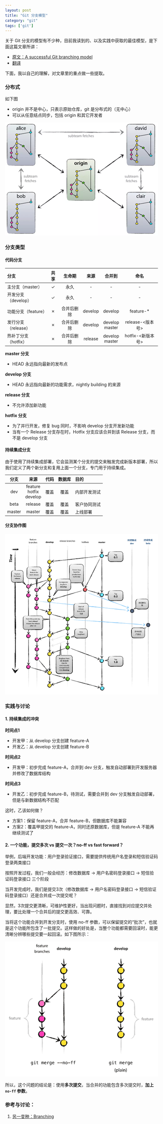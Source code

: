 ```yaml
---
layout: post
title: "Git 分支模型"
category: "git"
tags: ['git']
---
```


关于 Git 分支的模型有不少种，目前我读到的、以及实践中获取的最佳模型，是下面这篇文章所讲：

* [原文：A successful Git branching model](https://nvie.com/posts/a-successful-git-branching-model/)
* [翻译](https://juejin.im/entry/570cca4271cfe4006735d3bd)

下面，我以自己的理解，对文章里的重点做一些提取。

<!-- more -->

### 分布式

如下图

* origin 并不是中心，只表示原始仓库，git 是分布式的（无中心）
* 可以从任意结点同步，包括 origin 和其它开发者

![](/images/posts/git_branch_mode/distribute_mode.jpg)

### 分支类型

#### 代码分支

| 分支              | 共享 | 生命期 | 来源 | 合并到 | 命名 |
|:-----------------|:----:|:-----:|:----:|:-----:|:---:|
| 主分支（master）   | ✓  | 永久    | -    | -     | -    |
| 开发分支（develop） | ✓ | 永久     | -    | -     | -   |
| 功能分支（feature） | ✗ | 合并后删除 | develop | develop | feature-* | 
| 发行分支（release） | ✗ | 合并后删除 | develop | develop<br>master | release-<版本号> |
| 热补丁分支（hotfix）| ✗ | 合并后删除 | release | develop<br>master | hotfix-<新版本号> |

**master 分支**

* HEAD 永远指向最新的发布点

**develop 分支**

* HEAD 永远指向最新的功能需求，nightly building 的来源

**release 分支**

* 不允许添加新功能

**hotfix 分支**

* 为了并行开发，修复 bug 同时，不影响 develop 分支开发新功能
* 当有一个 Release 分支存在时，Hotfix 分支应该合并到该 Release 分支，而不是 develop 分支

#### 持续集成分支

由于使用了持续集成部署，它会监测某个分支的提交来触发完成新版本部署，所以我们定义了两个新分支和复用上面一个分支，专门用于持续集成。

| 分支   | 来源                 | 代码 | 数据库 | 目的        |
|:------:|:-------------------:|:----:|:-----:|:-----------|
| dev    | feature <br>hotfix <br> develop | 覆盖 | 覆盖   | 内部开发测试 |
| beta   | release             | 覆盖 | 覆盖   | 客户协同测试 |
| master | master              | 覆盖 | 覆盖   | 上线部署    |


#### 分支协作图

![](/images/posts/git_branch_mode/git-model@2x.jpg)


### 实践与讨论

#### 1. 持续集成的冲突

**时间点1**

* 开发甲：从 develop 分支创建 feature-A
* 开发乙：从 develop 分支创建 feature-B 

**时间点2**

* 开发甲：初步完成 feature-A，合并到 dev 分支，触发自动部署到开发服务器并修改了数据库结构

**时间点3**

* 开发乙：初步完成 feature-B，待测试，需要合并到 dev 分支触发自动部署，但是与新数据结构不匹配

这时，乙该如何做？

* 方案1：保留 feature-A，合并 feature-B，但数据库不能兼容
* 方案2：覆盖甲提交的 feature-A，同时还原数据库，但是 feature-A 不能再继续测试了

#### 2. 一个功能，提交多次 vs 提交一次？no-ff vs fast forward？

举例，后端开发功能：用户登录验证接口，需要提供传统用户名登录和短信验证码登录两类接口

按照开发过程，我们一般会经历：修改数据库 -> 用户名密码登录接口 -> 短信验证码登录接口 三个阶段

当开发完成时，我们是提交3次（修改数据库 -> 用户名密码登录接口 -> 短信验证码登录接口）还是合并成一次提交呢？

显然，3次提交更清晰，可维护性更好，当出现问题时，直接找到对应提交并处理，要比处理一个合并后的提交更高效、可靠。

当将这个功能合并到开发分支时，使用 no-ff 参数，可以保留提交的“批次”，也就是这个功能所包含了一批提交。这样做的好处是，当整个功能都需要回滚时，能更清晰分辨哪些提交要一起回滚。如下图所示：

![](/images/posts/git_branch_mode/merge-without-ff@2x.png)

所以，这个问题的结论是：使用**多次提交**，当合并的功能包含多次提交时，**加上 `no-ff` 参数**。



### 参考与讨论：

1. [另一变种：Branching](https://gist.github.com/digitaljhelms/4287848)


